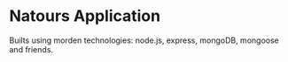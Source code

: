 # Natours Application

Builts using morden technologies: node.js, express, mongoDB, mongoose and friends.
